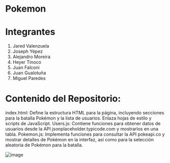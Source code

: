 # Pokemon
# Integrantes

1. Jared Valenzuela
2. Joseph Yépez
3. Alejandro Moreira
4. Heyer Tinoco
5. Juan Falconi
6. Juan Gualotuña
7. Miguel Paredes


# Contenido del Repositorio:
index.html: Define la estructura HTML para la página, incluyendo secciones para la batalla Pokémon y la lista de usuarios. Enlaza hojas de estilo y scripts de JavaScript.
Users.js: Contiene funciones para obtener datos de usuarios desde la API jsonplaceholder.typicode.com y mostrarlos en una tabla.
Pokemon.js: Implementa funciones para consultar la API pokeapi.co y mostrar detalles de Pokémon en la interfaz, así como para la selección aleatoria de Pokémon para la batalla.

![image](https://github.com/Alejandro-Moreira/Pokemon.github.io/assets/117743484/b54d1004-1cf5-4b59-9d27-3cd344019e1d)


